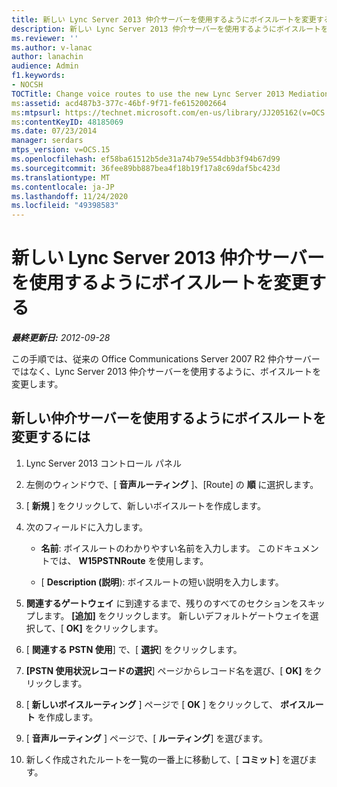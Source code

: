 ```yaml
---
title: 新しい Lync Server 2013 仲介サーバーを使用するようにボイスルートを変更する
description: 新しい Lync Server 2013 仲介サーバーを使用するようにボイスルートを変更します。
ms.reviewer: ''
ms.author: v-lanac
author: lanachin
audience: Admin
f1.keywords:
- NOCSH
TOCTitle: Change voice routes to use the new Lync Server 2013 Mediation Server
ms:assetid: acd487b3-377c-46bf-9f71-fe6152002664
ms:mtpsurl: https://technet.microsoft.com/en-us/library/JJ205162(v=OCS.15)
ms:contentKeyID: 48185069
ms.date: 07/23/2014
manager: serdars
mtps_version: v=OCS.15
ms.openlocfilehash: ef58ba61512b5de31a74b79e554dbb3f94b67d99
ms.sourcegitcommit: 36fee89bb887bea4f18b19f17a8c69daf5bc423d
ms.translationtype: MT
ms.contentlocale: ja-JP
ms.lasthandoff: 11/24/2020
ms.locfileid: "49398583"
---
```

# <a name="change-voice-routes-to-use-the-new-lync-server-2013-mediation-server"></a>新しい Lync Server 2013 仲介サーバーを使用するようにボイスルートを変更する

<div data-xmlns="http://www.w3.org/1999/xhtml">

<div class="topic" data-xmlns="http://www.w3.org/1999/xhtml" data-msxsl="urn:schemas-microsoft-com:xslt" data-cs="https://msdn.microsoft.com/">

<div data-asp="https://msdn2.microsoft.com/asp">



</div>

<div id="mainSection">

<div id="mainBody">

<span> </span>

_**最終更新日:** 2012-09-28_

この手順では、従来の Office Communications Server 2007 R2 仲介サーバーではなく、Lync Server 2013 仲介サーバーを使用するように、ボイスルートを変更します。

<div>

## <a name="to-change-the-voice-routes-to-use-the-new-mediation-server"></a>新しい仲介サーバーを使用するようにボイスルートを変更するには

1.  Lync Server 2013 コントロール パネル

2.  左側のウィンドウで、[ **音声ルーティング** ]、[Route] の **順** に選択します。

3.  [ **新規** ] をクリックして、新しいボイスルートを作成します。

4.  次のフィールドに入力します。
    
      - **名前**: ボイスルートのわかりやすい名前を入力します。 このドキュメントでは、 **W15PSTNRoute** を使用します。
    
      - [ **Description (説明**): ボイスルートの短い説明を入力します。

5.  **関連するゲートウェイ** に到達するまで、残りのすべてのセクションをスキップします。 **[追加]** をクリックします。 新しいデフォルトゲートウェイを選択して、[ **OK]** をクリックします。

6.  [ **関連する PSTN 使用**] で、[ **選択**] をクリックします。

7.  **[PSTN 使用状況レコードの選択**] ページからレコード名を選び、[ **OK]** をクリックします。

8.  [ **新しいボイスルーティング** ] ページで [ **OK** ] をクリックして、 **ボイスルート** を作成します。

9.  [ **音声ルーティング** ] ページで、[ **ルーティング**] を選びます。

10. 新しく作成されたルートを一覧の一番上に移動して、[ **コミット**] を選びます。

</div>

</div>

<span> </span>

</div>

</div>

</div>

